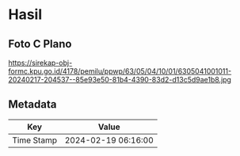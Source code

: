 # Hasil

## Foto C Plano

https://sirekap-obj-formc.kpu.go.id/4178/pemilu/ppwp/63/05/04/10/01/6305041001011-20240217-204537--85e93e50-81b4-4390-83d2-d13c5d9ae1b8.jpg


## Metadata

| Key        | Value               |
| ---------- | ------------------- |
| Time Stamp | 2024-02-19 06:16:00 |



